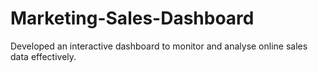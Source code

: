 # Marketing-Sales-Dashboard
Developed an interactive dashboard to monitor and analyse online sales data effectively.
